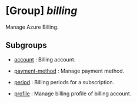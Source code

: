 # [Group] _billing_

Manage Azure Billing.

## Subgroups

- [account](/Commands/billing/account/readme.md)
: Billing account.

- [payment-method](/Commands/billing/payment-method/readme.md)
: Manage payment method.

- [period](/Commands/billing/period/readme.md)
: Billing periods for a subscription.

- [profile](/Commands/billing/profile/readme.md)
: Manage billing profile of billing account.
